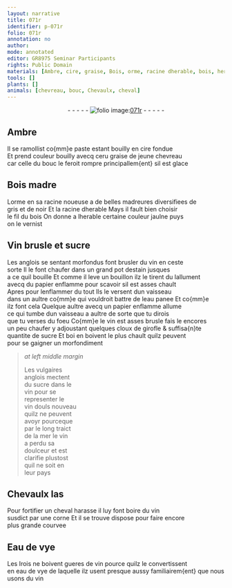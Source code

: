 ```yaml
---
layout: narrative
title: 071r
identifier: p-071r
folio: 071r
annotation: no
author:
mode: annotated
editor: GR8975 Seminar Participants
rights: Public Domain
materials: [Ambre, cire, graise, Bois, orme, racine dherable, bois, herable, Vin, sucre, vin, estain, papier, eau panee, cloux de girofle, Eau de vye, eau de vye]
tools: []
plants: []
animals: [chevreau, bouc, Chevaulx, cheval]
---
```


<div class="folio" align="center">- - - - - <a href="http://gallica.bnf.fr/ark:/12148/btv1b10500001g/f147.image" target="_blank"><img src="https://cu-mkp.github.io/2017-workshop-edition/assets/photo-icon.png" alt="folio image: " style="display:inline-block; margin-bottom:-3px;"/>071r</a> - - - - - </div>  
  

## <span class="m">Ambre</span>

 
Il se ramollist co{mm}e paste estant bouilly en <span class="m">cire</span> fondue<br/> Et prend couleur bouilly avecq ceru <span class="m">graise</span> de jeune <span class="al">chevreau</span><br/> car celle du <span class="al">bouc</span> le feroit rompre principallem{ent} sil est glace
 
 
  

## <span class="m">Bois</span> madre

 
L<span class="m">orme</span> en sa racine noueuse a de belles madreures diversifiees de<br/> gris et de noir Et la <span class="m">racine dherable</span> Mays il fault bien choisir<br/> le fil du <span class="m">bois</span> On donne a l<span class="m">herable</span> certaine couleur jaulne puys<br/> on le vernist
 
 
  

## <span class="m">Vin</span> brusle et <span class="m">sucre</span>

 
Les <span class="pl">anglois</span> se sentant morfondus font brusler du <span class="m">vin</span> en ceste<br/> sorte Il le font chaufer dans un grand pot d<span class="m">estain</span> jusques<br/> a ce quil bouille Et comme il leve un bouillon ilz le tirent du lallument<br/> avecq du <span class="m">papier</span> enflamme pour scavoir sil est asses chault<br/> Apres pour lenflammer du tout Ils le versent dun vaisseau<br/> dans un aultre co{mm}e qui vouldroit battre de l<span class="m">eau panee</span> Et co{mm}e<br/> ilz font cela Quelque aultre avecq un <span class="m">papier</span> enflamme allume<br/> ce qui tumbe dun vaisseau a aultre de sorte que tu dirois<br/> que tu verses du foeu Co{mm}e le <span class="m">vin</span> est asses brusle fais le encores<br/> un peu chaufer y adjoustant quelques <span class="m">cloux de girofle</span> & suffisa{n}te<br/> quantite de <span class="m">sucre</span> Et boi en boivent le plus chault quilz peuvent<br/> pour se gaigner un morfondiment
 
> *at left middle margin*
> 
>   Les vulgaires<br/> <span class="pl">anglois</span> mectent<br/> du <span class="m">sucre</span> dans le<br/> <span class="m">vin</span> pour se<br/> representer le<br/> <span class="m">vin</span> douls nouveau<br/> quilz ne peuvent<br/> avoyr pourceque<br/> par le long traict<br/> de la mer le <span class="m">vin</span><br/> a perdu sa<br/> doulceur et est<br/> clarifie plustost<br/> quil ne soit en<br/> leur pays 
 
 
  

## <span class="al">Chevaulx</span> las

 
Pour fortifier un <span class="al">cheval</span> harasse il luy font boire du <span class="m">vin</span><br/> susdict par une corne Et il se trouve dispose pour faire encore<br/> plus grande courvee
 
 
  

## <span class="m">Eau de vye</span>

 
Les <span class="pl">Irois</span> ne boivent gueres de <span class="m">vin</span> pource quilz le convertissent<br/> en <span class="m">eau de vye</span> de laquelle ilz usent presque aussy familiairem{ent} que nous<br/> usons du <span class="m">vin</span>
 
